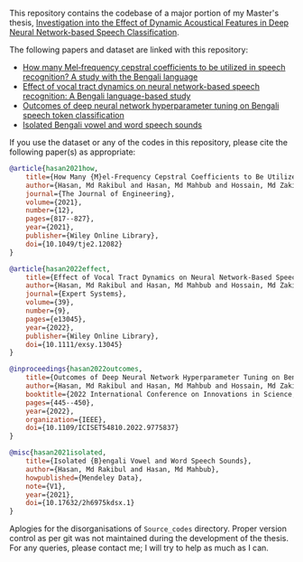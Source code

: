 This repository contains the codebase of a major portion of my Master's thesis, [Investigation into the Effect of Dynamic Acoustical Features in Deep Neural Network-based Speech Classification](http://dx.doi.org/10.13140/RG.2.2.32371.91686).

The following papers and dataset are linked with this repository:
- [How many Mel‐frequency cepstral coefficients to be utilized in speech recognition? A study with the Bengali language](https://doi.org/10.1049/tje2.12082)
- [Effect of vocal tract dynamics on neural network-based speech recognition: A Bengali language-based study](https://doi.org/10.1111/exsy.13045)
- [Outcomes of deep neural network hyperparameter tuning on Bengali speech token classification](https://doi.org/10.1109/ICISET54810.2022.9775837)
- [Isolated Bengali vowel and word speech sounds](https://doi.org/10.17632/2h6975kdsx.1)

If you use the dataset or any of the codes in this repository, please cite the following paper(s) as appropriate:
```bibtex
@article{hasan2021how,
    title={How Many {M}el-Frequency Cepstral Coefficients to Be Utilized in Speech Recognition? A Study with the {B}engali Language},
    author={Hasan, Md Rakibul and Hasan, Md Mahbub and Hossain, Md Zakir},
    journal={The Journal of Engineering},
    volume={2021},
    number={12},
    pages={817--827},
    year={2021},
    publisher={Wiley Online Library},
    doi={10.1049/tje2.12082}
}

@article{hasan2022effect,
    title={Effect of Vocal Tract Dynamics on Neural Network-Based Speech Recognition: A {Bengali} Language-Based Study},
    author={Hasan, Md Rakibul and Hasan, Md Mahbub and Hossain, Md Zakir},
    journal={Expert Systems},
    volume={39},
    number={9},
    pages={e13045},
    year={2022},
    publisher={Wiley Online Library},
    doi={10.1111/exsy.13045}
}

@inproceedings{hasan2022outcomes,
    title={Outcomes of Deep Neural Network Hyperparameter Tuning on Bengali Speech Token Classification},
    author={Hasan, Md Rakibul and Hasan, Md Mahbub and Hossain, Md Zakir},
    booktitle={2022 International Conference on Innovations in Science, Engineering and Technology (ICISET)},
    pages={445--450},
    year={2022},
    organization={IEEE},
    doi={10.1109/ICISET54810.2022.9775837}
}

@misc{hasan2021isolated,
    title={Isolated {B}engali Vowel and Word Speech Sounds},
    author={Hasan, Md Rakibul and Hasan, Md Mahbub},
    howpublished={Mendeley Data},
    note={V1},
    year={2021},
    doi={10.17632/2h6975kdsx.1}
}
```

Aplogies for the disorganisations of `Source_codes` directory. Proper version control as per git was not maintained during the development of the thesis. For any queries, please contact me; I will try to help as much as I can.